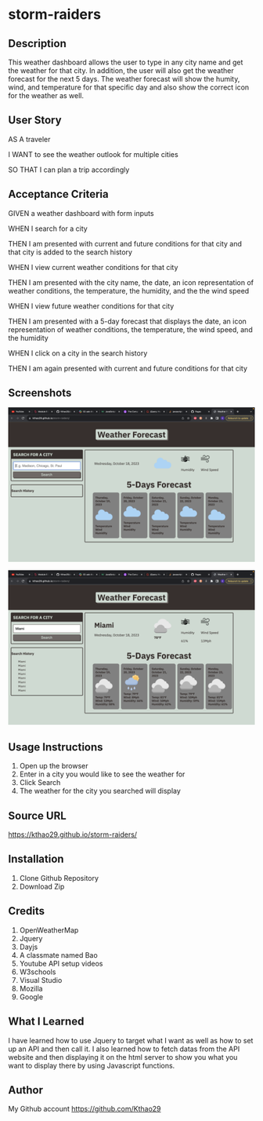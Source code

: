 # storm-raiders

## Description
This weather dashboard allows the user to type in any city name and get the weather for that city. In addition, the user will also get the weather forecast for the next 5 days. The weather forecast will show the humity, wind, and temperature for that specific day and also show the correct icon for the weather as well.

## User Story
AS A traveler

I WANT to see the weather outlook for multiple cities

SO THAT I can plan a trip accordingly



## Acceptance Criteria
GIVEN a weather dashboard with form inputs

WHEN I search for a city

THEN I am presented with current and future conditions for that city and that city is added to the search history

WHEN I view current weather conditions for that city

THEN I am presented with the city name, the date, an icon representation of weather conditions, the temperature, the humidity, and the the wind speed

WHEN I view future weather conditions for that city

THEN I am presented with a 5-day forecast that displays the date, an icon representation of weather conditions, the temperature, the wind speed, and the humidity

WHEN I click on a city in the search history

THEN I am again presented with current and future conditions for that city

## Screenshots
![Alt text](<images/Screenshot 2023-10-18 at 5.24.18 PM.png>)

![Alt text](<images/Screenshot 2023-10-18 at 5.24.27 PM.png>)

## Usage Instructions
1. Open up the browser
2. Enter in a city you would like to see the weather for
3. Click Search
4. The weather for the city you searched will display

## Source URL
https://kthao29.github.io/storm-raiders/

## Installation
1. Clone Github Repository
2. Download Zip

## Credits
1. OpenWeatherMap
2. Jquery
3. Dayjs
4. A classmate named Bao
5. Youtube API setup videos
6. W3schools
7. Visual Studio
8. Mozilla
9. Google

## What I Learned
I have learned how to use Jquery to target what I want as well as how to set up an API and then call it. I also learned how to fetch datas from the API website and then displaying it on the html server to show you what you want to display there by using Javascript functions.

## Author
My Github account https://github.com/Kthao29